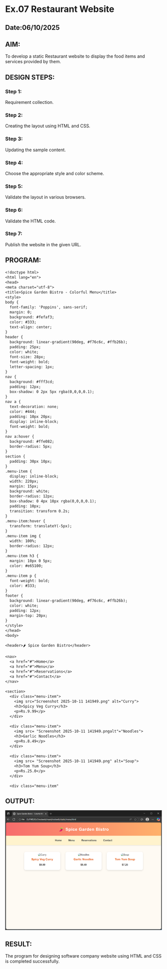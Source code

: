 # Ex.07 Restaurant Website
## Date:06/10/2025

## AIM:
To develop a static Restaurant website to display the food items and services provided by them.

## DESIGN STEPS:

### Step 1:
Requirement collection.

### Step 2:
Creating the layout using HTML and CSS.

### Step 3:
Updating the sample content.

### Step 4:
Choose the appropriate style and color scheme.

### Step 5:
Validate the layout in various browsers.

### Step 6:
Validate the HTML code.

### Step 7:
Publish the website in the given URL.

## PROGRAM:
```
<!doctype html>
<html lang="en">
<head>
<meta charset="utf-8">
<title>Spice Garden Bistro - Colorful Menu</title>
<style>
body {
  font-family: 'Poppins', sans-serif;
  margin: 0;
  background: #fefaf3;
  color: #333;
  text-align: center;
}
header {
  background: linear-gradient(90deg, #f76c6c, #ffb26b);
  padding: 25px;
  color: white;
  font-size: 28px;
  font-weight: bold;
  letter-spacing: 1px;
}
nav {
  background: #fff3cd;
  padding: 12px;
  box-shadow: 0 2px 5px rgba(0,0,0,0.1);
}
nav a {
  text-decoration: none;
  color: #444;
  padding: 10px 20px;
  display: inline-block;
  font-weight: bold;
}
nav a:hover {
  background: #ffe082;
  border-radius: 5px;
}
section {
  padding: 30px 10px;
}
.menu-item {
  display: inline-block;
  width: 220px;
  margin: 15px;
  background: white;
  border-radius: 12px;
  box-shadow: 0 4px 10px rgba(0,0,0,0.1);
  padding: 10px;
  transition: transform 0.2s;
}
.menu-item:hover {
  transform: translateY(-5px);
}
.menu-item img {
  width: 100%;
  border-radius: 12px;
}
.menu-item h3 {
  margin: 10px 0 5px;
  color: #e65100;
}
.menu-item p {
  font-weight: bold;
  color: #333;
}
footer {
  background: linear-gradient(90deg, #f76c6c, #ffb26b);
  color: white;
  padding: 12px;
  margin-top: 20px;
}
</style>
</head>
<body>

<header>🌶️ Spice Garden Bistro</header>

<nav>
  <a href="#">Home</a>
  <a href="#">Menu</a>
  <a href="#">Reservations</a>
  <a href="#">Contact</a>
</nav>

<section>
  <div class="menu-item">
    <img src="Screenshot 2025-10-11 141949.png" alt="Curry">
    <h3>Spicy Veg Curry</h3>
    <p>Rs.9.99</p>
  </div>

  <div class="menu-item">
    <img src= "Screenshot 2025-10-11 141949.pngalt"="Noodles">
    <h3>Garlic Noodles</h3>
    <p>Rs.8.49</p>
  </div>

  <div class="menu-item">
    <img src= "Screenshot 2025-10-11 141949.png" alt="Soup">
    <h3>Tom Yum Soup</h3>
    <p>Rs.25.0</p>
  </div>

  <div class="menu-item"

```

## OUTPUT:

![alt text](<Screenshot 2025-10-11 141949.png>)

## RESULT:
The program for designing software company website using HTML and CSS is completed successfully.
